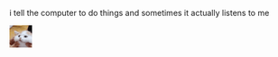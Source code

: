 i tell the computer to do things and sometimes it actually listens to me
<!--START_SECTION:update_image-->
<img src=https://raw.githubusercontent.com/sneakykestrel/sneakykestrel/main/.github/images/scunus.png height="" width="" align=left alt=kitty />
<!--END_SECTION:update_image-->

